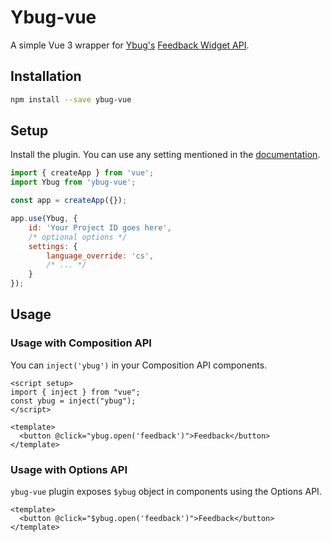 # Ybug-vue

A simple Vue 3 wrapper for
[Ybug's](https://ybug.io) [Feedback Widget API](https://ybug.io/docs/installation).

## Installation

```bash
npm install --save ybug-vue
```

## Setup 
Install the plugin. You can use any setting mentioned in the [documentation](https://ybug.io/docs/installation).
```javascript
import { createApp } from 'vue';
import Ybug from 'ybug-vue';

const app = createApp({});

app.use(Ybug, {
    id: 'Your Project ID goes here',
    /* optional options */
    settings: {
        language_override: 'cs',
        /* ... */
    }
});
```

## Usage

### Usage with Composition API
You can `inject('ybug')` in your Composition API components.

```vue
<script setup>
import { inject } from "vue";
const ybug = inject("ybug");
</script>

<template>
  <button @click="ybug.open('feedback')">Feedback</button>
</template>
```

### Usage with Options API
`ybug-vue` plugin exposes `$ybug` object in components using the Options API.

```vue
<template>
  <button @click="$ybug.open('feedback')">Feedback</button>
</template>
```